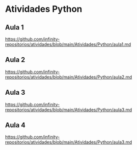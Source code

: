 # Atividades Python

## Aula 1

<https://github.com/infinity-repositorios/atividades/blob/main/Atividades/Python/aula1.md>

## Aula 2

<https://github.com/infinity-repositorios/atividades/blob/main/Atividades/Python/aula2.md>

## Aula 3

<https://github.com/infinity-repositorios/atividades/blob/main/Atividades/Python/aula3.md>

## Aula 4

<https://github.com/infinity-repositorios/atividades/blob/main/Atividades/Python/aula3.md>
